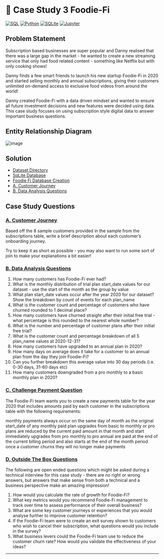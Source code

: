 # 🥑 Case Study 3 Foodie-Fi

<p>
    <a href="#"><img alt="SQL" src="https://img.shields.io/badge/SQL-018bff.svg?&style=for-the-badge&logo=sql&logoColor=white"></a>
    <a href="#"><img alt="Python" src="https://img.shields.io/badge/Python-F02E65?style=for-the-badge&logo=Python&logoColor=white"></a>
    <a href="#"><img alt="SQLite" src="https://img.shields.io/badge/SQLite-311C87?style=for-the-badge&logo=sqlite&logoColor=white"></a>
    <a href="#"><img alt="Jupyter" src="https://img.shields.io/badge/Jupyter-FF6600.svg?&style=for-the-badge&logo=Jupyter&logoColor=white"></a>
</p>

## Problem Statement

Subscription based businesses are super popular and Danny realised that there was a large gap in the market - he wanted to create a new streaming service that only had food related content - something like Netflix but with only cooking shows!

Danny finds a few smart friends to launch his new startup Foodie-Fi in 2020 and started selling monthly and annual subscriptions, giving their customers unlimited on-demand access to exclusive food videos from around the world!

Danny created Foodie-Fi with a data driven mindset and wanted to ensure all future investment decisions and new features were decided using data. This case study focuses on using subscription style digital data to answer important business questions.

## Entity Relationship Diagram

![image](https://8weeksqlchallenge.com/images/case-study-3-erd.png)

## Solution

- [Dataset Directory](https://github.com/HanifaElahi/8-Weeks-SQL-Challenge-Solutions/tree/main/Case%20Study%203%20-%20Foodie%20Fi/data)
- [SqLite Database](https://github.com/HanifaElahi/8-Weeks-SQL-Challenge-Solutions/blob/main/Case%20Study%203%20-%20Foodie%20Fi/data/FoodieFi.sqlite)
- [Foodie Fi Database Creation](https://github.com/HanifaElahi/8-Weeks-SQL-Challenge-Solutions/blob/main/Case%20Study%203%20-%20Foodie%20Fi/CASE%20STUDY%203%20-%20Foodie%20Fi%20Database%20Creation.ipynb)
- [A. Customer Journey](https://github.com/HanifaElahi/8-Weeks-SQL-Challenge-Solutions/blob/main/Case%20Study%203%20-%20Foodie%20Fi/A.%20Customer%20Journey.md)
- [B. Data Analysis Questions](https://github.com/HanifaElahi/8-Weeks-SQL-Challenge-Solutions/blob/main/Case%20Study%203%20-%20Foodie%20Fi/B.%20Data%20Analysis%20Questions.md)

## Case Study Questions

### [A. Customer Journey](https://github.com/HanifaElahi/8-Weeks-SQL-Challenge-Solutions/blob/main/Case%20Study%203%20-%20Foodie%20Fi/Case%20Study%20Solution/A.%20Customer%20Journey%20Solution.ipynb)

Based off the 8 sample customers provided in the sample from the subscriptions table, write a brief description about each customer’s onboarding journey.

Try to keep it as short as possible - you may also want to run some sort of join to make your explanations a bit easier!

### [B. Data Analysis Questions](https://github.com/HanifaElahi/8-Weeks-SQL-Challenge-Solutions/blob/main/Case%20Study%203%20-%20Foodie%20Fi/Case%20Study%20Solution/B.%20Data%20Analysis%20Questions.ipynb)

1. How many customers has Foodie-Fi ever had?
2. What is the monthly distribution of trial plan start_date values for our dataset - use the start of the month as the group by value
3. What plan start_date values occur after the year 2020 for our dataset? Show the breakdown by count of events for each plan_name
4. What is the customer count and percentage of customers who have churned rounded to 1 decimal place?
5. How many customers have churned straight after their initial free trial - what percentage is this rounded to the nearest whole number?
6. What is the number and percentage of customer plans after their initial free trial?
7. What is the customer count and percentage breakdown of all 5 plan_name values at 2020-12-31?
8. How many customers have upgraded to an annual plan in 2020?
9. How many days on average does it take for a customer to an annual plan from the day they join Foodie-Fi?
10. Can you further breakdown this average value into 30 day periods (i.e. 0-30 days, 31-60 days etc)
11. How many customers downgraded from a pro monthly to a basic monthly plan in 2020?

### [C. Challenge Payment Question]()

The Foodie-Fi team wants you to create a new payments table for the year 2020 that includes amounts paid by each customer in the subscriptions table with the following requirements:

monthly payments always occur on the same day of month as the original start_date of any monthly paid plan
upgrades from basic to monthly or pro plans are reduced by the current paid amount in that month and start immediately
upgrades from pro monthly to pro annual are paid at the end of the current billing period and also starts at the end of the month period
once a customer churns they will no longer make payments

### [D. Outside The Box Questions]()

The following are open ended questions which might be asked during a technical interview for this case study - there are no right or wrong answers, but answers that make sense from both a technical and a business perspective make an amazing impression!

1. How would you calculate the rate of growth for Foodie-Fi?
2. What key metrics would you recommend Foodie-Fi management to track over time to assess performance of their overall business?
3. What are some key customer journeys or experiences that you would analyse further to improve customer retention?
4. If the Foodie-Fi team were to create an exit survey shown to customers who wish to cancel their subscription, what questions would you include in the survey?
5. What business levers could the Foodie-Fi team use to reduce the customer churn rate? How would you validate the effectiveness of your ideas?

***
